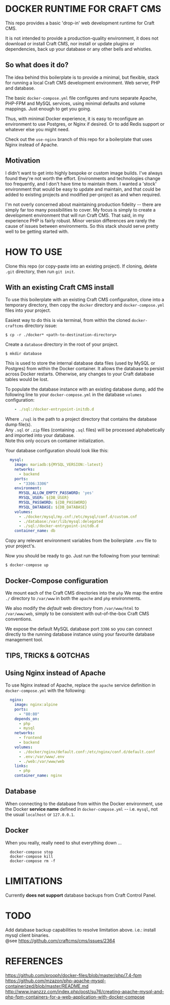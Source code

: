 # DOCKER RUNTIME FOR CRAFT CMS

This repo provides a basic 'drop-in' web development runtime for Craft CMS.

It is not intended to provide a production-quality environment, it does not download or install Craft CMS, nor install or update plugins or dependencies, back up your database or any other bells and whistles.

## So what does it do?

The idea behind this boilerplate is to provide a minimal, but flexible, stack for running a local Craft CMS development environment. Web server, PHP and database.

The basic `docker-compose.yml` file configures and runs separate Apache, PHP-FPM and MySQL services, using minimal defaults and volume mappings. Just enough to get you going.

Thus, with minimal Docker experience, it is easy to reconfigure an environment to use Postgres, or Nginx if desired. Or to add Redis support or whatever else you might need.

Check out the `use-nginx` branch of this repo for a boilerplate that uses Nginx instead of Apache.

## Motivation

I didn't want to get into highly bespoke or custom image builds. I've always found they're not worth the effort. Environments and technologies change too frequently, and I don't have time to maintain them. I wanted a 'stock' environment that would be easy to update and maintain, and that could be added to existing projects and modified per-project as and when required.

I'm not overly concerned about maintaining production fidelity -- there are simply far too many possibilities to cover. My focus is simply to create a development environment that will run Craft CMS. That said, in my experience PHP is fairly robust. Minor version differences are rarely the cause of issues between environments. So this stack should serve pretty well to be getting started with.


# HOW TO USE

Clone this repo (or copy-paste into an existing project).
If cloning, delete `.git` directory, then run `git init`.

## With an existing Craft CMS install

To use this boilerplate with an existing Craft CMS configuraiton, clone into a temporary directory, then copy the `docker` directory and `docker-compose.yml` files into your project.

Easiest way to do this is via terminal, from within the cloned `docker-craftcms` directory issue:

```shell
$ cp -r ./docker* <path-to-destination-directory>
```

Create a `database` directory in the root of your project.

```shell
$ mkdir database
```

This is used to store the internal database data files (used by MySQL or Postgres) from within the Docker container. It allows the database to persist across Docker restarts. Otherwise, any changes to your Craft database tables would be lost.

To populate the database instance with an existing database dump, add the following line to your `docker-compose.yml` in the database `volumes` configuration:

```yaml
    - ./sql:/docker-entrypoint-initdb.d
```

Where `./sql` is the path to a project directory that contains the database dump file(s).  
Any `.sql` or `.zip` files (containing `.sql` files) will be processed alphabetically and imported into your database.  
Note this only occurs on container initialization. 

Your database configuration should look like this:

```yaml
  mysql:
    image: mariadb:${MYSQL_VERSION:-latest}
    networks:
      - backend
    ports:
      - "3306:3306"
    environment:
      MYSQL_ALLOW_EMPTY_PASSWORD: 'yes'
      MYSQL_USER: ${DB_USER}
      MYSQL_PASSWORD: ${DB_PASSWORD}
      MYSQL_DATABASE: ${DB_DATABASE}
    volumes:
      - ./docker/mysql/my.cnf:/etc/mysql/conf.d/custom.cnf
      - ./database:/var/lib/mysql:delegated
      - ./sql:/docker-entrypoint-initdb.d
    container_name: db
```


Copy any relevant environment variables from the boilerplate `.env` file to your project's.

Now you should be ready to go. Just run the following from your terminal:

```shell
$ docker-compose up
```

## Docker-Compose configuration

We mount each of the Craft CMS directories into the `php` 
We map the entire `./` directory to `/var/www` in both the `apache` and `php` environments.

We also modify the _default_ web directory from `/var/www/html` to `/var/www/web`, simply to be consistent with out-of-the-box Craft CMS conventions.

We expose the default MySQL database port `3306` so you can connect directly to the running database instance using your favourite database management tool.

## TIPS, TRICKS & GOTCHAS

## Using Nginx instead of Apache

To use Nginx instead of Apache, replace the `apache` service definition in `docker-compose.yml` with the following:
```yaml
  nginx:
    image: nginx:alpine
    ports:
      - "80:80"
    depends_on:
      - php
      - mysql
    networks:
      - frontend
      - backend
    volumes:
      - ./docker/nginx/default.conf:/etc/nginx/conf.d/default.conf
      - .env:/var/www/.env
      - ./web:/var/www/web
    links:
      - php
    container_name: nginx
```

## Database
When connecting to the database from within the Docker environment, use the Docker **service name** defined in `docker-compose.yml` -- i.e. `mysql`, not the usual `localhost` or `127.0.0.1`.

## Docker

When you really, really need to shut everything down ...
```shell
  docker-compose stop
  docker-compose kill
  docker-compose rm -f
```

# LIMITATIONS

Currently **does not support** database backups from Craft Control Panel.

# TODO

Add database backup capabilities to resolve limitation above. i.e.: install mysql client binaries.  
@see https://github.com/craftcms/cms/issues/2364

# REFERENCES

https://github.com/prooph/docker-files/blob/master/php/7.4-fpm  
https://github.com/mzazon/php-apache-mysql-containerized/blob/master/README.md  
http://www.inanzzz.com/index.php/post/su76/creating-apache-mysql-and-php-fpm-containers-for-a-web-application-with-docker-compose